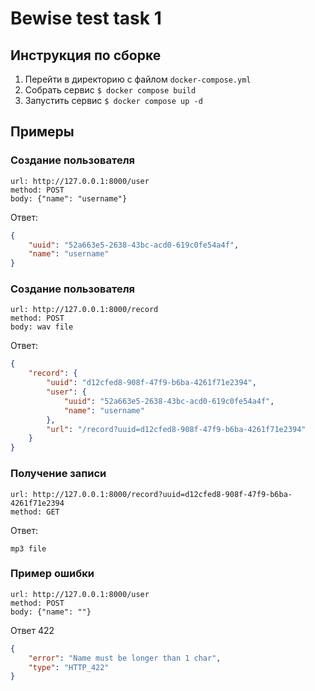 #  Bewise test task 1

## Инструкция по сборке
1. Перейти в директорию с файлом `docker-compose.yml`
2. Собрать сервис `$ docker compose build`
3. Запустить сервис `$ docker compose up -d`

## Примеры
### Создание пользователя
```
url: http://127.0.0.1:8000/user
method: POST
body: {"name": "username"}
```
Ответ:
```json
{
    "uuid": "52a663e5-2638-43bc-acd0-619c0fe54a4f",
    "name": "username"
}
```
### Создание пользователя
```
url: http://127.0.0.1:8000/record
method: POST
body: wav file
```
Ответ:
```json
{
    "record": {
        "uuid": "d12cfed8-908f-47f9-b6ba-4261f71e2394",
        "user": {
            "uuid": "52a663e5-2638-43bc-acd0-619c0fe54a4f",
            "name": "username"
        },
        "url": "/record?uuid=d12cfed8-908f-47f9-b6ba-4261f71e2394"
    }
}
```
### Получение записи
```
url: http://127.0.0.1:8000/record?uuid=d12cfed8-908f-47f9-b6ba-4261f71e2394
method: GET
```
Ответ:
```
mp3 file
```

### Пример ошибки
```
url: http://127.0.0.1:8000/user
method: POST
body: {"name": ""}
```
Ответ 422
```json
{
    "error": "Name must be longer than 1 char",
    "type": "HTTP_422"
}
```